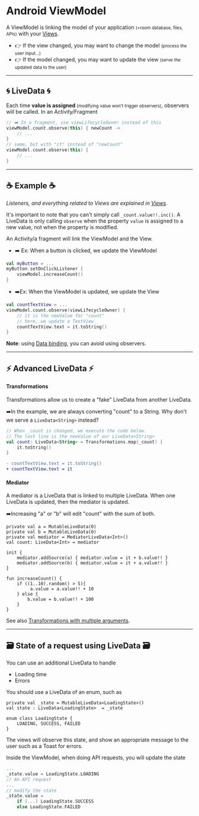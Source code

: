 # Android ViewModel

<div class="row row-cols-md-2"><div>

A ViewModel is linking the model of your application <small>(=room database, files, APIs)</small> with your [Views](../views/index.md).

* 👉 If the view changed, you may want to change the model <small>(process the user input...)</small>
* 👉 If the model changed, you may want to update the view <small>(serve the updated data to the user)</small>
</div><div>
</div></div>

<hr class="sep-both">

## 🌀 LiveData 🌀

<div class="row row-cols-md-2"><div>
</div><div>

Each time **value is assigned** <small>(modifying value won't trigger observers)</small>, observers will be called. In an Activity/Fragment

```kotlin
// ➡️ In a fragment, use viewLifecycleOwner instead of this
viewModel.count.observe(this) { newCount ->
    // ... 
}
// same, but with "it" instead of "newCount"
viewModel.count.observe(this) {
    // ...
}
```

</div></div>

<hr class="sep-both">

## ☕ Example ☕

*Listeners, and everything related to Views are explained in [Views](../views/index.md).*

<div class="row row-cols-md-2"><div>

It's important to note that you can't simply call `_count.value!!.inc()`. A LiveData is only calling `observe` when the property `value` is assigned to a new value, not when the property is modified.

</div><div>

An Activity/a fragment will link the ViewModel and the View.

* ➡️ Ex: When a button is clicked, we update the ViewModel

```kotlin
val myButton = ...
myButton.setOnClickListener {
    viewModel.increaseCount()
}
```

* ➡️Ex: When the ViewModel is updated, we update the View

```kotlin
val countTextView = ...
viewModel.count.observe(viewLifecycleOwner) {
    // it is the newValue for "count"
    // here, we update a TextView
    countTextView.text = it.toString()
}
```

**Note**: using [Data binding](../views/index.md), you can avoid using observers.
</div></div>

<hr class="sep-both">

## ⚡ Advanced LiveData ⚡

<div class="row row-cols-md-2"><div>

#### Transformations

Transformations allow us to create a "fake" LiveData from another LiveData.

➡️In the example, we are always converting "count" to a String. Why don't we serve a `LiveData<String>` instead?

```kotlin
// When _count is changed, we execute the code below.
// The last line is the newValue of our LiveData<String>
val count: LiveData<String> = Transformations.map(_count) {
    it.toString()
}
```

```diff
- countTextView.text = it.toString()
+ countTextView.text = it
```
</div><div>

#### Mediator

A mediator is a LiveData that is linked to multiple LiveData. When one LiveData is updated, then the mediator is updated.

➡️Increasing "a" or "b" will edit "count" with the sum of both.

```
private val a = MutableLiveData(0)
private val b = MutableLiveData(0)
private val mediator = MediatorLiveData<Int>()
val count: LiveData<Int> = mediator

init {
    mediator.addSource(a) { mediator.value = it + b.value!! }
    mediator.addSource(b) { mediator.value = it + a.value!! }
}

fun increaseCount() {
    if ((1..10).random() > 5){
         a.value = a.value!! + 10
    } else {
        b.value = b.value!! + 100
    }
}
```

See also [Transformations with multiple arguments](https://stackoverflow.com/questions/47572913/livedata-transformations-map-with-multiple-arguments#answer-53628300).
</div></div>

<hr class="sep-both">

## 🗃️ State of a request using LiveData 🗃️

<div class="row row-cols-md-2 mt-4"><div>

You can use an additional LiveData to handle

* Loading time
* Errors

You should use a LiveData of an enum, such as

```
private val _state = MutableLiveData<LoadingState>()
val state : LiveData<LoadingState>  = _state

enum class LoadingState {
    LOADING, SUCCESS, FAILED
}
```
</div><div>

The views will observe this state, and show an appropriate message to the user such as a Toast for errors.

Inside the ViewModel, when doing API requests, you will update the state

```kotlin
...
_state.value = LoadingState.LOADING
// An API request
...
// modify the state
_state.value =
    if (...) LoadingState.SUCCESS
    else LoadingState.FAILED
```
</div></div>